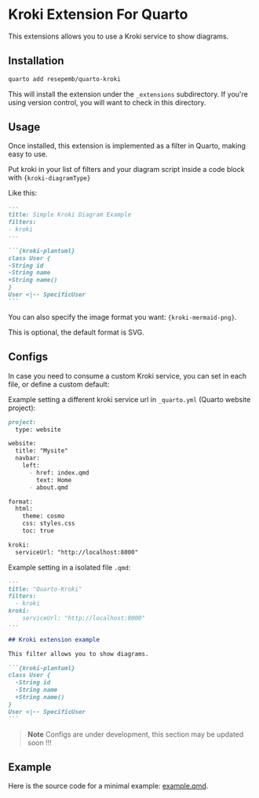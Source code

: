 # Kroki Extension For Quarto

This extensions allows you to use a Kroki service to show diagrams.

## Installation

```bash
quarto add resepemb/quarto-kroki
```

This will install the extension under the `_extensions` subdirectory.
If you're using version control, you will want to check in this directory.

## Usage

Once installed, this extension is implemented as a filter in Quarto, making easy to use.

Put kroki in your list of filters and your diagram script inside a code block with ```{kroki-diagramType}```

Like this:

```` markdown
---
title: Simple Kroki Diagram Example
filters:
- kroki
---

```{kroki-plantuml}
class User {
-String id
-String name
+String name()
}
User <|-- SpecificUser
```

````
You can also specify the image format you want: ``` {kroki-mermaid-png} ```.

This is optional, the default format is SVG.

## Configs

In case you need to consume a custom Kroki service, you can set in each file, or define a custom default:

Example setting a different kroki service url in ```_quarto.yml``` (Quarto website project):

```markdown
project:
  type: website

website:
  title: "Mysite"
  navbar:
    left:
      - href: index.qmd
        text: Home
      - about.qmd

format:
  html:
    theme: cosmo
    css: styles.css
    toc: true

kroki:
  serviceUrl: "http://localhost:8000"

```

Example setting in a isolated file ```.qmd```:

````markdown
---
title: "Quarto-Kroki"
filters:
  - kroki
kroki:
    serviceUrl: "http://localhost:8000"
---

## Kroki extension example

This filter allows you to show diagrams.

```{kroki-plantuml}
class User {
  -String id
  -String name
  +String name()
}
User <|-- SpecificUser
```
````

> **Note** 
> Configs are under development, this section may be updated soon !!!

## Example

Here is the source code for a minimal example: [example.qmd](example.qmd).



